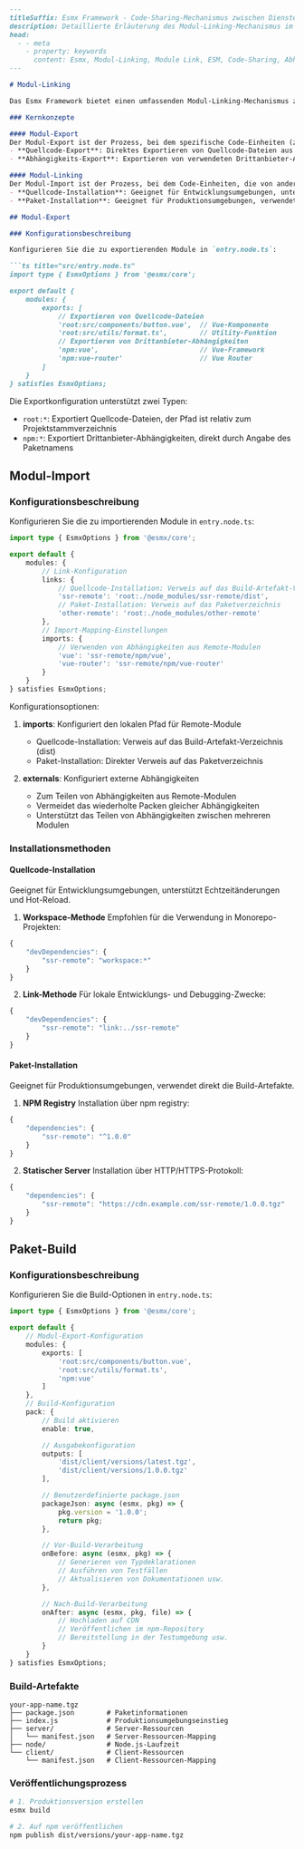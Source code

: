 ```markdown
---
titleSuffix: Esmx Framework - Code-Sharing-Mechanismus zwischen Diensten
description: Detaillierte Erläuterung des Modul-Linking-Mechanismus im Esmx Framework, einschließlich Code-Sharing zwischen Diensten, Abhängigkeitsmanagement und Implementierung der ESM-Spezifikation, um Entwicklern beim Aufbau effizienter Micro-Frontend-Anwendungen zu helfen.
head:
  - - meta
    - property: keywords
      content: Esmx, Modul-Linking, Module Link, ESM, Code-Sharing, Abhängigkeitsmanagement, Micro-Frontend
---

# Modul-Linking

Das Esmx Framework bietet einen umfassenden Modul-Linking-Mechanismus zur Verwaltung des Code-Sharings und der Abhängigkeiten zwischen Diensten. Dieser Mechanismus basiert auf der ESM-Spezifikation (ECMAScript Module) und unterstützt das Exportieren und Importieren von Modulen auf Quellcode-Ebene sowie vollständige Abhängigkeitsverwaltung.

### Kernkonzepte

#### Modul-Export
Der Modul-Export ist der Prozess, bei dem spezifische Code-Einheiten (z.B. Komponenten, Utility-Funktionen) eines Dienstes im ESM-Format nach außen verfügbar gemacht werden. Es werden zwei Exporttypen unterstützt:
- **Quellcode-Export**: Direktes Exportieren von Quellcode-Dateien aus dem Projekt
- **Abhängigkeits-Export**: Exportieren von verwendeten Drittanbieter-Abhängigkeiten

#### Modul-Linking
Der Modul-Import ist der Prozess, bei dem Code-Einheiten, die von anderen Diensten exportiert wurden, in einem Dienst referenziert werden. Es werden mehrere Installationsmethoden unterstützt:
- **Quellcode-Installation**: Geeignet für Entwicklungsumgebungen, unterstützt Echtzeitänderungen und Hot-Reload
- **Paket-Installation**: Geeignet für Produktionsumgebungen, verwendet direkt die Build-Artefakte

## Modul-Export

### Konfigurationsbeschreibung

Konfigurieren Sie die zu exportierenden Module in `entry.node.ts`:

```ts title="src/entry.node.ts"
import type { EsmxOptions } from '@esmx/core';

export default {
    modules: {
        exports: [
            // Exportieren von Quellcode-Dateien
            'root:src/components/button.vue',  // Vue-Komponente
            'root:src/utils/format.ts',        // Utility-Funktion
            // Exportieren von Drittanbieter-Abhängigkeiten
            'npm:vue',                         // Vue-Framework
            'npm:vue-router'                   // Vue Router
        ]
    }
} satisfies EsmxOptions;
```

Die Exportkonfiguration unterstützt zwei Typen:
- `root:*`: Exportiert Quellcode-Dateien, der Pfad ist relativ zum Projektstammverzeichnis
- `npm:*`: Exportiert Drittanbieter-Abhängigkeiten, direkt durch Angabe des Paketnamens

## Modul-Import

### Konfigurationsbeschreibung

Konfigurieren Sie die zu importierenden Module in `entry.node.ts`:

```ts title="src/entry.node.ts"
import type { EsmxOptions } from '@esmx/core';

export default {
    modules: {
        // Link-Konfiguration
        links: {
            // Quellcode-Installation: Verweis auf das Build-Artefakt-Verzeichnis
            'ssr-remote': 'root:./node_modules/ssr-remote/dist',
            // Paket-Installation: Verweis auf das Paketverzeichnis
            'other-remote': 'root:./node_modules/other-remote'
        },
        // Import-Mapping-Einstellungen
        imports: {
            // Verwenden von Abhängigkeiten aus Remote-Modulen
            'vue': 'ssr-remote/npm/vue',
            'vue-router': 'ssr-remote/npm/vue-router'
        }
    }
} satisfies EsmxOptions;
```

Konfigurationsoptionen:
1. **imports**: Konfiguriert den lokalen Pfad für Remote-Module
   - Quellcode-Installation: Verweis auf das Build-Artefakt-Verzeichnis (dist)
   - Paket-Installation: Direkter Verweis auf das Paketverzeichnis

2. **externals**: Konfiguriert externe Abhängigkeiten
   - Zum Teilen von Abhängigkeiten aus Remote-Modulen
   - Vermeidet das wiederholte Packen gleicher Abhängigkeiten
   - Unterstützt das Teilen von Abhängigkeiten zwischen mehreren Modulen

### Installationsmethoden

#### Quellcode-Installation
Geeignet für Entwicklungsumgebungen, unterstützt Echtzeitänderungen und Hot-Reload.

1. **Workspace-Methode**
Empfohlen für die Verwendung in Monorepo-Projekten:
```ts title="package.json"
{
    "devDependencies": {
        "ssr-remote": "workspace:*"
    }
}
```

2. **Link-Methode**
Für lokale Entwicklungs- und Debugging-Zwecke:
```ts title="package.json"
{
    "devDependencies": {
        "ssr-remote": "link:../ssr-remote"
    }
}
```

#### Paket-Installation
Geeignet für Produktionsumgebungen, verwendet direkt die Build-Artefakte.

1. **NPM Registry**
Installation über npm registry:
```ts title="package.json"
{
    "dependencies": {
        "ssr-remote": "^1.0.0"
    }
}
```

2. **Statischer Server**
Installation über HTTP/HTTPS-Protokoll:
```ts title="package.json"
{
    "dependencies": {
        "ssr-remote": "https://cdn.example.com/ssr-remote/1.0.0.tgz"
    }
}
```

## Paket-Build

### Konfigurationsbeschreibung

Konfigurieren Sie die Build-Optionen in `entry.node.ts`:

```ts title="src/entry.node.ts"
import type { EsmxOptions } from '@esmx/core';

export default {
    // Modul-Export-Konfiguration
    modules: {
        exports: [
            'root:src/components/button.vue',
            'root:src/utils/format.ts',
            'npm:vue'
        ]
    },
    // Build-Konfiguration
    pack: {
        // Build aktivieren
        enable: true,

        // Ausgabekonfiguration
        outputs: [
            'dist/client/versions/latest.tgz',
            'dist/client/versions/1.0.0.tgz'
        ],

        // Benutzerdefinierte package.json
        packageJson: async (esmx, pkg) => {
            pkg.version = '1.0.0';
            return pkg;
        },

        // Vor-Build-Verarbeitung
        onBefore: async (esmx, pkg) => {
            // Generieren von Typdeklarationen
            // Ausführen von Testfällen
            // Aktualisieren von Dokumentationen usw.
        },

        // Nach-Build-Verarbeitung
        onAfter: async (esmx, pkg, file) => {
            // Hochladen auf CDN
            // Veröffentlichen im npm-Repository
            // Bereitstellung in der Testumgebung usw.
        }
    }
} satisfies EsmxOptions;
```

### Build-Artefakte

```
your-app-name.tgz
├── package.json        # Paketinformationen
├── index.js            # Produktionsumgebungseinstieg
├── server/             # Server-Ressourcen
│   └── manifest.json   # Server-Ressourcen-Mapping
├── node/               # Node.js-Laufzeit
└── client/             # Client-Ressourcen
    └── manifest.json   # Client-Ressourcen-Mapping
```

### Veröffentlichungsprozess

```bash
# 1. Produktionsversion erstellen
esmx build

# 2. Auf npm veröffentlichen
npm publish dist/versions/your-app-name.tgz
```
```
